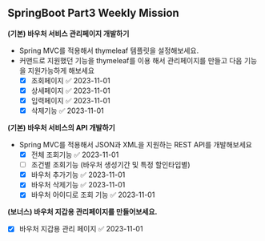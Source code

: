 ## SpringBoot Part3 Weekly Mission

**(기본) 바우처 서비스 관리페이지 개발하기**

- Spring MVC를 적용해서 thymeleaf 템플릿을 설정해보세요.
- 커맨드로 지원했던 기능을 thymeleaf를 이용 해서 관리페이지를 만들고 다음 기능을 지원가능하게 해보세요
    - [x] 조회페이지 ✅ 2023-11-01
    - [x] 상세페이지 ✅ 2023-11-01
    - [x] 입력페이지 ✅ 2023-11-01
    - [x] 삭제기능 ✅ 2023-11-01

**(기본) 바우처 서비스의 API 개발하기**

- Spring MVC를 적용해서 JSON과 XML을 지원하는 REST API를 개발해보세요
    - [x] 전체 조회기능 ✅ 2023-11-01
    - [ ] 조건별 조회기능 (바우처 생성기간 및 특정 할인타입별)
    - [x] 바우처 추가기능 ✅ 2023-11-01
    - [x] 바우처 삭제기능 ✅ 2023-11-01
    - [x] 바우처 아이디로 조회 기능 ✅ 2023-11-01

**(보너스) 바우처 지갑용 관리페이지를 만들어보세요.**
- [x] 바우처 지갑용 관리 페이지  ✅ 2023-11-01

